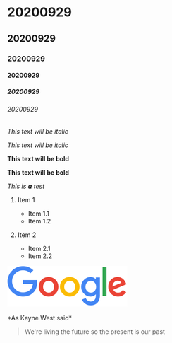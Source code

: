 # 20200929
## 20200929
### 20200929
#### 20200929
##### 20200929
###### 20200929

*This text will be italic* 

_This text will be italic_

**This text will be bold**

__This text will be bold__

*This is **a** test*

1. Item 1
   * Item 1.1
   * Item 1.2
  
2. Item 2
   * Item 2.1
   * Item 2.2
 
 ![Google](googlelogo_color_272x92dp.png)
 
 \*As Kayne West said\*
 
 >We're living the future so 
 >the present is our past
